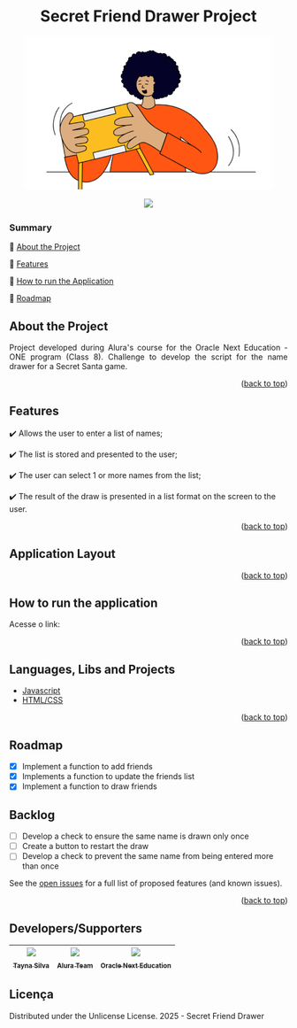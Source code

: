 <a id="readme-top"></a>
<h1 align="center">Secret Friend Drawer Project </h1> 
<p align="center">
<img src ="https://github.com/Taykazuhiro/Challenge-amigosecreto-one8/blob/c4a0185ada2629a35e9bb415522fab3e96ef2ae8/assets/amigo-secreto.png"/>
</p>

<p align="center">
  <img src="https://img.shields.io/badge/status-developing-brightgree"/>
</p>

### Summary 

:small_blue_diamond: [About the Project](#about-the-project)

:small_blue_diamond: [Features](#features)

:small_blue_diamond: [How to run the Application](#How-to-run-the-application)

:small_blue_diamond: [Roadmap](#Roadmap)


## About the Project 

<p align="justify">
  Project developed during Alura's course for the Oracle Next Education - ONE program (Class 8). Challenge to develop the script for the name drawer for a Secret Santa game.
</p>
<p align="right">(<a href="#readme-top">back to top</a>)</p>

## Features

:heavy_check_mark: Allows the user to enter a list of names; 

:heavy_check_mark: The list is stored and presented to the user;  

:heavy_check_mark: The user can select 1 or more names from the list;  

:heavy_check_mark: The result of the draw is presented in a list format on the screen to the user.

<p align="right">(<a href="#readme-top">back to top</a>)</p>

## Application Layout


<p align="right">(<a href="#readme-top">back to top</a>)</p>


## How to run the application

Acesse o link: 

<p align="right">(<a href="#readme-top">back to top</a>)</p>

## Languages, Libs and Projects

- [Javascript](https://developer.mozilla.org/pt-BR/docs/Web/JavaScript)
- [HTML/CSS](https://www.alura.com.br) 

<p align="right">(<a href="#readme-top">back to top</a>)</p>

## Roadmap
- [X] Implement a function to add friends
- [X] Implements a function to update the friends list
- [X] Implement a function to draw friends

## Backlog

- [ ] Develop a check to ensure the same name is drawn only once
- [ ] Create a button to restart the draw
- [ ] Develop a check to prevent the same name from being entered more than once

See the [open issues](https://github.com/Taykazuhiro/Challenge-amigosecreto-one8/issues) for a full list of proposed features (and known issues).

<p align="right">(<a href="#readme-top">back to top</a>)</p>

## Developers/Supporters

| [<img src="https://avatars.githubusercontent.com/u/187814402?s=96&v=4" width=115><br><sub>Tayna Silva</sub>](https://github.com/Taykazuhiro) |  [<img src="https://avatars.githubusercontent.com/u/4975968?s=200&v=4" width=115><br><sub>Alura Team</sub>](https://github.com/alura-cursos) |  [<img src="https://www.oracle.com/a/ocom/img/rh03-one-br-logo.png" width=115><br><sub>Oracle Next Education</sub>](https://github.com/oracle) |
| :---: | :---: | :---: 

## Licença 
Distributed under the Unlicense License.
2025 - Secret Friend Drawer
